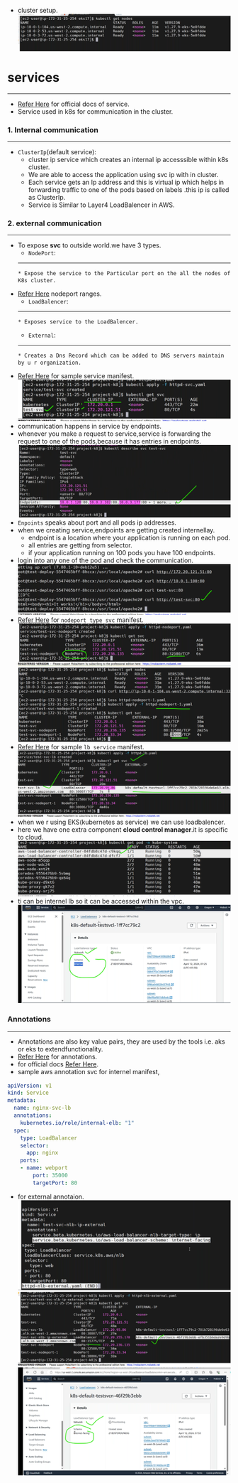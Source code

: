 * cluster setup.
![preview](./images/eks13.png)

# services
-----------------------------------------------------
* [Refer Here](https://kubernetes.io/docs/concepts/services-networking/service/) for official docs of service.
* Service used in k8s for communication in the cluster.
### 1. Internal communication
-------------------------------
* `ClusterIp`(default service):
   *  cluster ip service which creates an internal ip accesssible within k8s cluster.
   *  We are able to access the application using svc ip with in cluster. 
   *  Each service gets an Ip address and this is virtual ip which helps in forwarding traffic to one of the pods based on labels .this ip is called as ClusterIp.
   *  Service is Similar to Layer4 LoadBalencer in AWS.
  
### 2. external communication
-------------------------------------
* To expose __svc__ to outside world.we have 3 types.
  * `NodePort`:
  ---------------------------------------------------------------------
      * Expose the service to the Particular port on the all the nodes of K8s cluster.
* [Refer Here](https://kubernetes.io/blog/2023/05/11/nodeport-dynamic-and-static-allocation/) nodeport ranges.
  * `LoadBalencer`:
  -------------------------------------------------------------------
      * Exposes service to the LoadBalencer.
  * `External`:
  ---------------------------------------------------------------------
      * Creates a Dns Record which can be added to DNS servers maintain by u r organization.

* [Refer Here](https://github.com/jaya4606/vtalent-practice/blob/main/classpractice/my_practice/k8s/pods/svc/httpd-svc.yaml) for sample service manifest.
![preview](./images/eks14.png)
* communication happens in service by endpoints.
* whenever you make a request to service,service is forwarding the request to one of the pods,because it has entries in endpoints.
![preview](./images/eks15.png)
* `Enpoints` speaks about port and all pods ip addresses.
* when we creating service,endpoints are getting created internellay.
    * endpoint is a location where your application is running on each pod.
    * all entries are getting from selector.
    * if your application running on 100 pods you have 100 endpoints. 
* login into any one of the pod and check the communication.
![preview](./images/eks16.png)
* [Refer Here](https://github.com/jaya4606/vtalent-practice/blob/main/classpractice/my_practice/k8s/pods/svc/svc.yaml) for `nodeport type svc` manifest.
![preview](./images/eks17.png)
![preview](./images/eks18.png)
* [Refer Here](https://github.com/jaya4606/vtalent-practice/blob/main/classpractice/my_practice/k8s/pods/svc/lb-svc.yaml) for sample `lb service` manifest.
![preview](./images/eks19.png)
* when we r using EKS(kubernetes as service) we can use loadbalencer.
* here we have one extra component __cloud control manager__.it is specific to cloud.
![preview](./images/eks20.png)
* ti can be internel lb so it can be accessed within the vpc.
![preview](./images/eks21.png)

### Annotations
----------------------------
* Annotations are also key value pairs, they are used by the tools i.e. aks or eks to extendfunctionality.
* [Refer Here](https://kubernetes-sigs.github.io/aws-load-balancer-controller/v2.2/guide/ingress/annotations/) for annotations.
* for official docs [Refer Here](https://kubernetes.io/docs/concepts/overview/working-with-objects/annotations/).
* sample aws annotation svc for internel manifest,
```yaml
apiVersion: v1
kind: Service
metadata: 
  name: nginx-svc-lb 
  annotations: 
    kubernetes.io/role/internal-elb: "1"
  spec: 
    type: LoadBalancer 
    selector: 
      app: nginx
    ports: 
    - name: webport  
        port: 35000 
        targetPort: 80
```
* for external annotaion.
![preview](./images/eks23.png)
![preview](./images/eks24.png)
![preview](./images/eks25.png)



